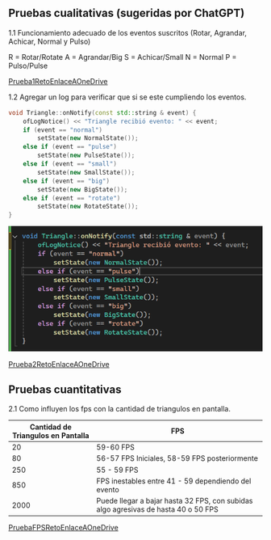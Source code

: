 ## Pruebas cualitativas (sugeridas por ChatGPT)

1.1 Funcionamiento adecuado de los eventos suscritos (Rotar, Agrandar, Achicar, Normal y Pulso)

R = Rotar/Rotate
A = Agrandar/Big
S = Achicar/Small
N = Normal
P = Pulso/Pulse

[Prueba1RetoEnlaceAOneDrive](https://upbeduco-my.sharepoint.com/:v:/g/personal/samuel_gomeze_upb_edu_co/ESe7agkdCiRAtjKHsc6JabsBshfRBnwfjNX8jjnAPBEgGg?nav=eyJyZWZlcnJhbEluZm8iOnsicmVmZXJyYWxBcHAiOiJPbmVEcml2ZUZvckJ1c2luZXNzIiwicmVmZXJyYWxBcHBQbGF0Zm9ybSI6IldlYiIsInJlZmVycmFsTW9kZSI6InZpZXciLCJyZWZlcnJhbFZpZXciOiJNeUZpbGVzTGlua0NvcHkifX0&e=yvi1yU)

1.2 Agregar un log para verificar que si se este cumpliendo los eventos.

```cpp
void Triangle::onNotify(const std::string & event) {
	ofLogNotice() << "Triangle recibió evento: " << event;
	if (event == "normal")
		setState(new NormalState());
	else if (event == "pulse")
		setState(new PulseState());
	else if (event == "small")
		setState(new SmallState());
	else if (event == "big")
		setState(new BigState());
	else if (event == "rotate")
		setState(new RotateState());
}
```

![alt text](image.png)

[Prueba2RetoEnlaceAOneDrive](https://upbeduco-my.sharepoint.com/:v:/g/personal/samuel_gomeze_upb_edu_co/EW5E0Y9QlVtGgJ9CSO0eV9IBBO8qTuPJ_WMa4DaTZzG8yg?nav=eyJyZWZlcnJhbEluZm8iOnsicmVmZXJyYWxBcHAiOiJPbmVEcml2ZUZvckJ1c2luZXNzIiwicmVmZXJyYWxBcHBQbGF0Zm9ybSI6IldlYiIsInJlZmVycmFsTW9kZSI6InZpZXciLCJyZWZlcnJhbFZpZXciOiJNeUZpbGVzTGlua0NvcHkifX0&e=2hl7F4)

## Pruebas cuantitativas

2.1 Como influyen los fps con la cantidad de triangulos en pantalla.

| Cantidad de Triangulos en Pantalla | FPS |
| --- | --- |
| 20 | 59-60 FPS |
| 80 | 56-57 FPS Iniciales, 58-59 FPS posteriormente|
| 250 | 55 - 59 FPS |
| 850 | FPS inestables entre 41 - 59 dependiendo del evento |
| 2000 | Puede llegar a bajar hasta 32 FPS, con subidas algo agresivas de hasta 40 o 50 FPS |

[PruebaFPSRetoEnlaceAOneDrive](https://upbeduco-my.sharepoint.com/:v:/g/personal/samuel_gomeze_upb_edu_co/EVqndZfgEElGmdJqzpIyO9kBOtIp6a3FIOHaZ8CZJTAa6A?nav=eyJyZWZlcnJhbEluZm8iOnsicmVmZXJyYWxBcHAiOiJPbmVEcml2ZUZvckJ1c2luZXNzIiwicmVmZXJyYWxBcHBQbGF0Zm9ybSI6IldlYiIsInJlZmVycmFsTW9kZSI6InZpZXciLCJyZWZlcnJhbFZpZXciOiJNeUZpbGVzTGlua0NvcHkifX0&e=dgDigt)